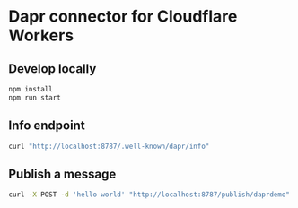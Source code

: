 # Dapr connector for Cloudflare Workers

## Develop locally

```sh
npm install
npm run start
```

## Info endpoint

```sh
curl "http://localhost:8787/.well-known/dapr/info"
```

## Publish a message

```sh
curl -X POST -d 'hello world' "http://localhost:8787/publish/daprdemo"
```
